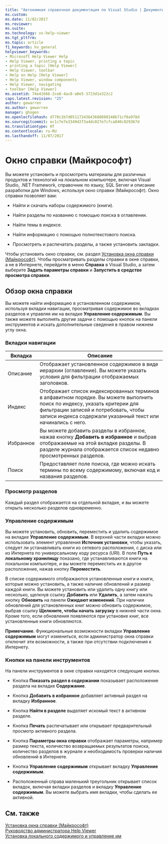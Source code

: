 ```yaml
---
title: "Автономная справочная документация по Visual Studio | Документы Майкрософт"
ms.custom: 
ms.date: 11/02/2017
ms.reviewer: 
ms.suite: 
ms.technology: vs-help-viewer
ms.tgt_pltfrm: 
ms.topic: article
f1_keywords: hv_general
helpviewer_keywords:
- Microsoft Help Viewer Help
- Help Viewer, printing a topic
- printing a topic [Help Viewer]
- Help Viewer, toolbar
- Help on Help [Help Viewer]
- Help Viewer, window components
- Help Viewer, navigating
- toolbar [Help Viewer]
ms.assetid: 74e41666-2ce8-4ac0-a0e5-3723d1e322c2
caps.latest.revision: "25"
author: gewarren
ms.author: gewarren
manager: ghogen
ms.openlocfilehash: d770c1b7d05117243643680898348b71cf0a978d
ms.sourcegitcommit: ec1c7e7e3349d2f3a4dc027e7cfca840c029367d
ms.translationtype: HT
ms.contentlocale: ru-RU
ms.lasthandoff: 11/07/2017
---
```

# <a name="microsoft-help-viewer"></a>Окно справки (Майкрософт)
Вы можете установить и просмотреть материалы для различных продуктов и технологий на локальном компьютере, включая Visual Studio, .NET Framework, справочник по языку, SQL Server и описание разработки для Windows, используя окно справки (Майкрософт). Окно справки позволяет вам:  

-   Найти и скачать наборы содержимого (книги).  

-   Найти разделы по названию с помощью поиска в оглавлении.  

-   Найти темы в индексе.  

-   Найти информацию с помощью полнотекстового поиска.  

-   Просмотреть и распечатать разделы, а также установить закладки.

Чтобы установить окно справки, см. раздел [Установка окна справки (Майкрософт)](../ide/microsoft-help-viewer-installation.md). Чтобы просматривать разделы справки в окне справки, а не в Интернете, перейдите в меню **Справка** в Visual Studio, а затем выберите **Задать параметры справки** и **Запустить в средстве просмотра справки**.

## <a name="help-viewer-tour"></a>Обзор окна справки
Вы можете найти информацию в установленном содержимом, используя вкладки навигации, просматривая содержимое во вкладках разделов и управляя им на вкладке **Управление содержимым**. Вы также можете выполнять другие задачи с помощью кнопок на панели инструментов и искать дополнительные сведения в правом нижнем углу окна.

### <a name="navigation-tabs"></a>Вкладки навигации

|Вкладка|Описание|
|---|-----------|
|Описание|Отображает установленное содержимое в виде иерархии (оглавление). Вы можете указать условия для фильтрации отображаемых заголовков.|
|Индекс|Отображает список индексированных терминов в алфавитном порядке. Вы можете выполнить поиск по индексу, указать критерии для фильтрации записей и потребовать, чтобы записи индекса содержали указанный текст или начинались с него.|
|Избранное|Вы можете добавить разделы в избранное, нажав кнопку **Добавить в избранное** и выбрав отображаемые на этой вкладке разделы. В разделе журнала отображается список недавно просмотренных разделов.|
|Поиск|Предоставляет поле поиска, где можно искать термины по всему содержимому, включая код и названия разделов.|

### <a name="viewing-topics"></a>Просмотр разделов
Каждый раздел отображается на отдельной вкладке, и вы можете открыть несколько разделов одновременно.

### <a name="managing-content"></a>Управление содержимым
Вы можете установить, обновить, переместить и удалить содержимое на вкладке **Управление содержимым**. В верхней части вкладки можно использовать элемент управления **Источник установки**, чтобы указать, следует ли устанавливать книги из сетевого расположения, с диска или из Интернета по универсальному коду ресурса (URI). В поле **Путь к локальному хранилищу** показано, где устанавливаются книги на локальном компьютере, и вы можете переместить их в другое расположение, нажав кнопку **Переместить**.

В списке содержимого отображаются установленные книги и книги, которые можно установить, а также наличие обновлений и размер каждой книги. Вы можете установить или удалить одну книгу или несколько, щелкнув ссылку **Добавить** или **Удалить**, а затем нажать кнопку **Обновить** на панели **Ожидают изменений**. При наличии обновлений для установленных книг можно обновить содержимое, выбрав ссылку **Щелкните, чтобы начать загрузку** в нижней части окна. Кроме того, если обновления появляются при установке книг, все установленные книги обновляются.

**Примечание**. Функциональные возможности вкладки **Управление содержимым** могут измениться, если администратор окна справки отключит эти возможности, а также при отсутствии подключения к Интернету.

### <a name="toolbar-buttons"></a>Кнопки на панели инструментов
На панели инструментов в окне справки находятся следующие кнопки.  

-   Кнопка **Показать раздел в содержании** показывает расположение раздела на вкладке **Содержание**.  

-   Кнопка **Добавить в избранное** добавляет активный раздел на вкладку **Избранное**.  

-   Кнопка **Найти в разделе** выделяет искомый текст в активном разделе.  

-   Кнопка **Печать** распечатывает или открывает предварительный просмотр активного раздела.  

-   Кнопка **Параметры окна справки** отображает параметры, например размер текста, количество возвращаемых результатов поиска, количество разделов в журнале и необходимость проверки наличия обновлений в Интернете.  

-   Кнопка **Управление содержимым** открывает вкладку **Управление содержимым**.  

-   Расположенный справа маленький треугольник открывает список вкладок, включая вкладки разделов и вкладку **Управление содержимым**. Вы можете выбрать имя вкладки, чтобы сделать ее активной. 

## <a name="see-also"></a>См. также
[Установка окна справки (Майкрософт)](../ide/microsoft-help-viewer-installation.md)  
[Руководство администратора Help Viewer](../ide/help-viewer-administrator-guide.md)  
[Установка локального содержимого и управление им](../ide/install-and-manage-local-content.md)
